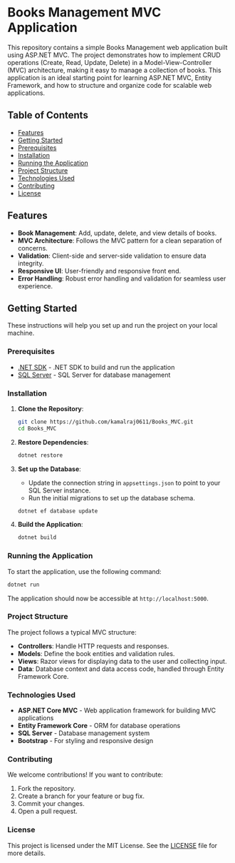 # Books Management MVC Application

This repository contains a simple Books Management web application built using ASP.NET MVC. The project demonstrates how to implement CRUD operations (Create, Read, Update, Delete) in a Model-View-Controller (MVC) architecture, making it easy to manage a collection of books. This application is an ideal starting point for learning ASP.NET MVC, Entity Framework, and how to structure and organize code for scalable web applications.

## Table of Contents

- [Features](#features)
- [Getting Started](#getting-started)
- [Prerequisites](#prerequisites)
- [Installation](#installation)
- [Running the Application](#running-the-application)
- [Project Structure](#project-structure)
- [Technologies Used](#technologies-used)
- [Contributing](#contributing)
- [License](#license)

## Features

- **Book Management**: Add, update, delete, and view details of books.
- **MVC Architecture**: Follows the MVC pattern for a clean separation of concerns.
- **Validation**: Client-side and server-side validation to ensure data integrity.
- **Responsive UI**: User-friendly and responsive front end.
- **Error Handling**: Robust error handling and validation for seamless user experience.

## Getting Started

These instructions will help you set up and run the project on your local machine.

### Prerequisites

- [.NET SDK](https://dotnet.microsoft.com/download) - .NET SDK to build and run the application
- [SQL Server](https://www.microsoft.com/en-us/sql-server/sql-server-downloads) - SQL Server for database management

### Installation

1. **Clone the Repository**:
    ```bash
    git clone https://github.com/kamalraj0611/Books_MVC.git
    cd Books_MVC
    ```

2. **Restore Dependencies**:
    ```bash
    dotnet restore
    ```

3. **Set up the Database**:
    - Update the connection string in `appsettings.json` to point to your SQL Server instance.
    - Run the initial migrations to set up the database schema.

    ```bash
    dotnet ef database update
    ```

4. **Build the Application**:
    ```bash
    dotnet build
    ```

### Running the Application

To start the application, use the following command:

```bash
dotnet run
```

The application should now be accessible at `http://localhost:5000`.

### Project Structure

The project follows a typical MVC structure:

- **Controllers**: Handle HTTP requests and responses.
- **Models**: Define the book entities and validation rules.
- **Views**: Razor views for displaying data to the user and collecting input.
- **Data**: Database context and data access code, handled through Entity Framework Core.

### Technologies Used

- **ASP.NET Core MVC** - Web application framework for building MVC applications
- **Entity Framework Core** - ORM for database operations
- **SQL Server** - Database management system
- **Bootstrap** - For styling and responsive design

### Contributing

We welcome contributions! If you want to contribute:

1. Fork the repository.
2. Create a branch for your feature or bug fix.
3. Commit your changes.
4. Open a pull request.

### License

This project is licensed under the MIT License. See the [LICENSE](LICENSE) file for more details.

